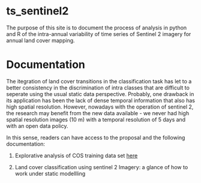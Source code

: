# ts_sentinel2 

The purpose of this site is to document the process of analysis in python and R of the intra-annual variability of time series of Sentinel 2 imagery for annual land cover mapping. 

# Documentation
The itegration of land cover transitions in the classification task has let to a better consistency in the discrimination of intra classes that are difficult to seperate using the usual static data perspective. Probably, one drawback in its application has been the lack of dense temporal information that also has high spatial resolution. However, nowadays with the operation of sentinel 2, the research may benefit from the new data available - we never had high spatial resolution images (10 m) with a temporal resolution of 5 days and with an open data policy. 

In this sense, readers can have access to the proposal  and the following documentation:

1. Explorative analysis of COS training data set [here]( https://williamamartinez.github.io/ts_sentinel2/ToolR/How_to_remove_outliers_in_time_series.html)

2. Land cover classification using sentinel 2 Imagery: a glance of how to work under static modellling

